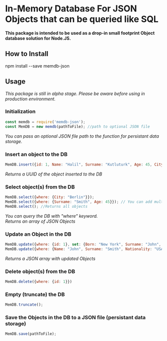 # In-Memory Database For JSON Objects that can be queried like SQL

__This package is intended to be used as a drop-in small footprint Object database solution for Node.JS.__

## How to Install

npm install --save memdb-json

## Usage

*This package is still in alpha stage. Please be aware before using in production environment.*

### Initialization

```javascript
const memdb = require('memdb-json');
const MemDB = new memdb(pathToFile); //path to optional JSON file 
```

*You can pass an optional JSON file path to the function for persistant data storage.*

### Insert an object to the DB

````javascript
MemDB.insert({id: 1, Name: "Halil", Surname: "Kutluturk", Age: 45, City: "Berlin", Country: "Germany"});
````

*Returns a UUID of the object inserted to the DB*

### Select object(s) from the DB

````javascript
MemDB.select({where: {City: "Berlin"}});
MemDB.select({where: {Surname: "Smith", Age: 45}}); // You can add multiple keywords
MemDB.select(); //Returns all objects
````

*You can query the DB with "where" keyword.*\
*Returns an array of JSON Objects*

### Update an Object in the DB

````javascript
MemDB.update({where: {id: 1}, set: {Born: "New York", Surname: "John", Born: "1998-01-01"}});
MemDB.update({where: {Name: "John", Surname: "Smith", Nationality: "USA"}, set: {Born: "New York", Active: true}});

````

*Returns a JSON array with updated Objects*

### Delete object(s) from the DB

````javascript
MemDB.delete({where: {id: 1}})
````

### Empty (truncate) the DB

````javascript
MemDB.truncate();
````

### Save the Objects in the DB to a JSON file (persistant data storage)

```javascript
MemDB.save(pathToFile);
```
